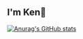 ## I'm Ken👋

[![Anurag's GitHub stats](https://github-readme-stats.vercel.app/api?username=Ken-Mwirigi)](https://github.com/Ken-Mwirigi/github-readme-stats) 

<!--
**Ken-Mwirigi/Ken-Mwirigi** is a ✨ _special_ ✨ repository because its `README.md` (this file) appears on your GitHub profile.

Here are some ideas to get you started:

- 🔭 I’m currently working on ...
- 🌱 I’m currently learning ...
- 👯 I’m looking to collaborate on ...
- 🤔 I’m looking for help with ...
- 💬 Ask me about ...
- 📫 How to reach me: ...
- 😄 Pronouns: ...
- ⚡ Fun fact: ...
-->

